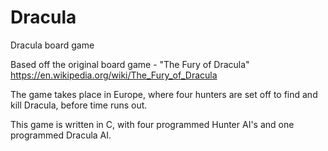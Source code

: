 # Dracula
Dracula board game

Based off the original board game - "The Fury of Dracula" https://en.wikipedia.org/wiki/The_Fury_of_Dracula

The game takes place in Europe, where four hunters are set off to find and kill Dracula, before time runs out.

This game is written in C, with four programmed Hunter AI's and one programmed Dracula AI.
